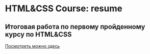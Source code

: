 # HTML&CSS Course: resume
## Итоговая работа по первому пройденному курсу по HTML&CSS
[Посмотреть можно здесь](https://aneysmont.github.io/HTML-CSS-Course-resume/)
